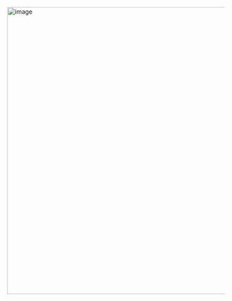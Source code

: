 <img width="1321" height="667" alt="image" src="https://github.com/user-attachments/assets/9163d2bb-fb35-4425-9150-20846607d6d1" />
